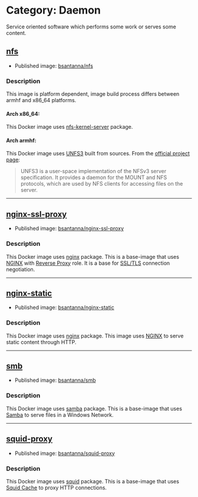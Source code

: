 # Category: Daemon

Service oriented software which performs some work or serves some content.


## [nfs](nfs/)

 - Published image: [bsantanna/nfs](https://hub.docker.com/r/bsantanna/nfs/)

### Description

This image is platform dependent, image build process differs between armhf and x86_64 platforms.

#### Arch x86_64:
This Docker image uses [nfs-kernel-server](https://packages.ubuntu.com/bionic/nfs-kernel-server) package.

#### Arch armhf:
This Docker image uses [UNFS3](http://unfs3.sourceforge.net) built from sources. 
From the [official project page](http://unfs3.sourceforge.net):

>UNFS3 is a user-space implementation of the NFSv3 server specification. It provides a daemon for the MOUNT and NFS protocols, which are used by NFS clients for accessing files on the server. 

---

## [nginx-ssl-proxy](nginx-ssl-proxy/)

 - Published image: [bsantanna/nginx-ssl-proxy](https://hub.docker.com/r/bsantanna/nginx-ssl-proxy/)
 
### Description
This Docker image uses [nginx](https://packages.ubuntu.com/bionic/nginx) package.
This is a base-image that uses [NGINX](http://nginx.com) with [Reverse Proxy](https://en.wikipedia.org/wiki/Reverse_proxy) role. 
It is a base for [SSL/TLS](https://en.wikipedia.org/wiki/Transport_Layer_Security) connection negotiation.

---

## [nginx-static](nginx-static/)

 - Published image: [bsantanna/nginx-static](https://hub.docker.com/r/bsantanna/nginx-static/)
 
### Description
This Docker image uses [nginx](https://packages.ubuntu.com/bionic/nginx) package.
This image uses [NGINX](http://nginx.com) to serve static content through HTTP.

---

## [smb](smb/)

 - Published image: [bsantanna/smb](https://hub.docker.com/r/bsantanna/smb/)
 
### Description
This Docker image uses [samba](https://packages.ubuntu.com/bionic/samba) package.
This is a base-image that uses [Samba](https://www.samba.org) to serve files in a Windows Network.

---

## [squid-proxy](squid-proxy/)

 - Published image: [bsantanna/squid-proxy](https://hub.docker.com/r/bsantanna/squid-proxy/)
 
### Description
This Docker image uses [squid](https://packages.ubuntu.com/bionic/squid) package.
This is a base-image that uses [Squid Cache](http://www.squid-cache.org) to proxy HTTP connections.
